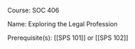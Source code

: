




Course: SOC 406

Name: Exploring the Legal Profession

Prerequisite(s): [[SPS 101]] or [[SPS 102]]